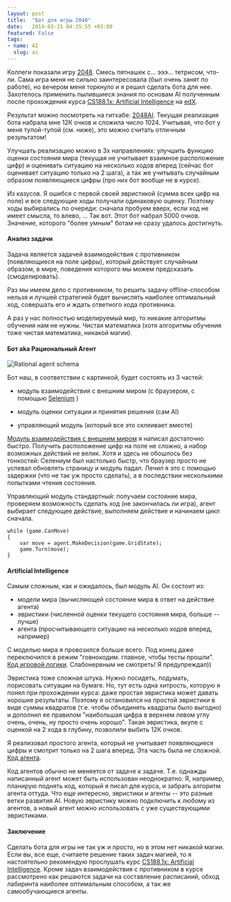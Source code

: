 ```yaml
---
layout: post
title:  "Бот для игры 2048"
date:   2014-03-15 04:35:55 +03:00
featured: False
tags: 
- name: AI
  slug: ai
---
```

Коллеги показали игру [2048](http://gabrielecirulli.github.io/2048/). Смесь пятнашек с... эээ... тетрисом, что-ли. Сама игра меня не сильно заинтересовала (был очень занят по работе), но вечером меня торкнуло и я решил сделать бота для нее. Захотелось применить пылившиеся знания по основам AI полученным после прохождения курса [CS188.1x: Artificial Intelligence](https://www.edx.org/course/uc-berkeleyx/uc-berkeleyx-cs188-1x-artificial-579) на [edX](https://www.edx.org/). 

Результат можно посмотреть на <!--more--> гитхабе: [2048AI](https://github.com/akava/2048AI). Текущая реализация бота набрала мне 12К очков и сложила число 1024. Учитывая, что бот у меня тупой-тупой (см. ниже), это можно считать отличным результатом! 

Улучшать реализацию можно в 3х направлениях: улучшить функцию оценки состояния мира (текущая не учитывает взаимное расположение цифр) и оценивать ситуацию на несколько ходов вперед (сейчас бот оценивает ситуацию только на 2 шага), а так же учитывать случайным образом появляющиеся цифры (про них бот вообще не в курсе).

Из казусов. Я ошибся с первой своей эвристикой (сумма всех цифр на поле) и все следующие ходы получали одинаковую оценку. Поэтому ходы выбирались по очереди: сначала пробуем вверх, если ход не имеет смысла, то влево, ... Так вот. Этот бот набрал 5000 очков. Значение, которого "более умным" ботам не сразу удалось достигнуть.

#### Анализ задачи

Задача является задачей взаимодействия с противником (появляющиеся на поле цифры), который действует случайным образом, в мире, поведения которого мы можем предсказать (смоделировать).

Раз мы имеем дело с противником, то решить задачу offline-способом нельзя и лучшей стратегией будет вычислять наиболее оптимальный ход, совершать его и ждать ответного хода противника.

А раз у нас полностью моделируемый мир, то никакие алгоритмы обучения нам не нужны. Чистая математика (хотя алгоритмы обучения тоже чистая математика, никакой магии).

#### Бот aka Рациональный Агент

![Rational agent schema](https://dl.dropboxusercontent.com/s/s8mbuitdki1i1rj/RationalAgent.png)

Бот наш, в соответствии с картинкой, будет состоять из 3 частей: 

* модуль взаимодействия с внешним миром (с браузером, с помощью [Selenium](http://docs.seleniumhq.org/projects/webdriver/) )

* модуль оценки ситуации и принятия решения (сам AI)

*  управляющий модуль (который все это склеивает вместе)

[Модуль взаимодействия с внешним миром]() я написал достаточно быстро. Получить расположение цифр на поле не сложно, а набор возможных действий не велик. Хотя и здесь не обошлось без тонкостей: Селениум был настолько быстр, что браузер просто не успевал обновлять страницу и модуль падал. Лечил я это с помощью задержки (что не так уж просто сделать), а в последствии несколькими попытками чтения состояния.

Управляющий модуль стандартный: получаем состояние мира, проверяем возможность сделать ход (не закончилась ли игра), агент выбирает следующее действие, выполняем действие и начинаем цикл сначала.

    while (game.CanMove)
    {
        var move = agent.MakeDecision(game.GridState);
        game.Turn(move);
    }

#### Artificial Intelligence

Самым сложным, как и ожидалось, был модуль AI. Он состоит из:

* модели мира (вычисляющей состояние мира в ответ на действие агента)
* эвристики (численной оценки текущего состояния мира, больше -- лучше) 
* агента (просчитывающего ситуацию на несколько ходов вперед, например)

С моделью мира я провозился больше всего. Под конец даже переключился в режим "говнокодим. главное, чтобы тесты прошли". [Код игровой логики](https://github.com/akava/2048AI/blob/master/src/AI2048/Game/GameLogic.cs). Слабонервным не смотреть! Я предупреждал))

Эвристика тоже сложная штука. Нужно посидеть, подумать, порисовать ситуации на бумаге. Но, тут есть одна хитрость, которую я понял при прохождении курса: даже простая эвристика может давать хорошие результаты. Поэтому я остановился на простой эвристики в виде суммы квадратов (т.е. чтобы объединять квадраты было выгодно) и дополнил ее правилом "наибольшая цифра в верхнем левом углу очень, очень, ну просто очень хорошо". Такая эвристика, вкупе с оценкой на 2 хода в глубину, позволили выбить 12К очков.

Я реализовал простого агента, который не учитывает появляющиеся цифры и смотрит только на 2 шага вперед. Эта часть была не сложной. [Код агента](https://github.com/akava/2048AI/blob/master/src/AI2048/AI/TwoTurnsAheadAgent.cs).

Код агентов обычно не меняется от задаче к задаче. Т.е. однажды написанный агент может быть использован неоднократно. Я, например, планирую поднять код, который я писал для курса, и забрать алгоритм агента оттуда. Что еще интересно, эвристики и агенты -- это разные ветки развития AI. Новую эвристику можно подключить к любому из агентов, а новый агент можно использовать с уже существующими эвристиками. 

#### Заключение

Сделать бота для игры не так уж и просто, но в этом нет никакой магии. Если вы, все еще, считаете решение таких задач магией, то я настоятельно рекомендую прослушать курс [CS188.1x: Artificial Intelligence](https://www.edx.org/course/uc-berkeleyx/uc-berkeleyx-cs188-1x-artificial-579). Кроме задач взаимодействия с противником в курсе рассмотрено как решаются задачи на составление расписаний, обход лабиринта наиболее оптимальным способом, а так же самообучающиеся агенты.
